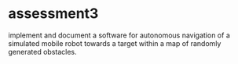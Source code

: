 # assessment3
implement and document a software for autonomous navigation of a simulated mobile robot towards a target within a map of randomly generated obstacles. 
